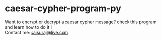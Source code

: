 # caesar-cypher-program-py
Want to encrypt or decrypt a caesar cypher message? check this program and learn how to do it !
<br>
Contact me: saisuraj@live.com

